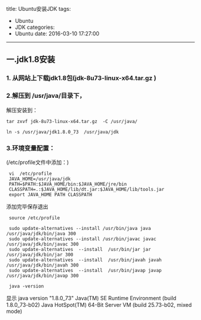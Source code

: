 title: Ubuntu安装JDK
tags:
  - Ubuntu
  - JDK
categories:
  - Ubuntu
date: 2016-03-10 17:27:00
---
## 一.jdk1.8安装
### 1. 从网站上下载jdk1.8包(jdk-8u73-linux-x64.tar.gz )

### 2.解压到 /usr/java/目录下，
解压安装到：
```shell
tar zxvf jdk-8u73-linux-x64.tar.gz  -C /usr/java/

ln -s /usr/java/jdk1.8.0_73  /usr/java/jdk
```

### 3.环境变量配置：
 (/etc/profile文件中添加：)
```shell
 vi  /etc/profile
 JAVA_HOME=/usr/java/jdk
 PATH=$PATH:$JAVA_HOME/bin:$JAVA_HOME/jre/bin
 CLASSPATH=.:$JAVA_HOME/lib/dt.jar:$JAVA_HOME/lib/tools.jar
 export JAVA_HOME PATH CLASSPATH
 ```
 添加完毕保存退出
```shell
 source /etc/profile
```
```shell
 sudo update-alternatives --install /usr/bin/java java /usr/java/jdk/bin/java 300
 sudo update-alternatives --install /usr/bin/javac javac /usr/java/jdk/bin/javac 300
 sudo update-alternatives  --install  /usr/bin/jar jar /usr/java/jdk/bin/jar 300
 sudo update-alternatives  --install  /usr/bin/javah javah /usr/java/jdk/bin/javah 300
 sudo update-alternatives  --install  /usr/bin/javap javap /usr/java/jdk/bin/javap 300
```
```shell
 java -version
```
显示 
 java version "1.8.0_73"
 Java(TM) SE Runtime Environment (build 1.8.0_73-b02)
 Java HotSpot(TM) 64-Bit Server VM (build 25.73-b02, mixed mode)